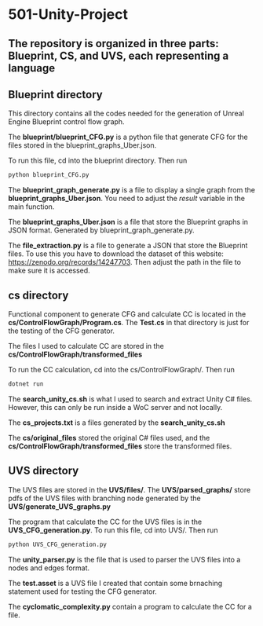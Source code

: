 # 501-Unity-Project

## The repository is organized in three parts: Blueprint, CS, and UVS, each representing a language

## Blueprint directory
This directory contains all the codes needed for the generation of Unreal Engine Blueprint control flow graph.


The **blueprint/blueprint_CFG.py** is a python file that generate CFG for the files stored in the blueprint_graphs_Uber.json.

To run this file, cd into the blueprint directory. Then run 
```bash
python blueprint_CFG.py
```

The **blueprint_graph_generate.py** is a file to display a single graph from the **blueprint_graphs_Uber.json**. You need to adjust the *result* variable in the main function.

The **blueprint_graphs_Uber.json** is a file that store the Blueprint graphs in JSON format. Generated by blueprint_graph_generate.py.

The **file_extraction.py** is a file to generate a JSON that store the Blueprint files. To use this you have to download the dataset of this website: https://zenodo.org/records/14247703. Then adjust the path in the file to make sure it is accessed.


## cs directory
Functional component to generate CFG and calculate CC is located in the **cs/ControlFlowGraph/Program.cs**. The **Test.cs** in that directory is just for the testing of the CFG generator. 

The files I used  to calculate CC are stored in the **cs/ControlFlowGraph/transformed_files**

To run the CC calculation, cd into the cs/ControlFlowGraph/. Then run
```bash
dotnet run
```

The **search_unity_cs.sh** is what I used to search and extract Unity C# files. However, this can only be run inside a WoC server and not locally.

The **cs_projects.txt** is a files generated by the **search_unity_cs.sh**

The **cs/original_files** stored the original C# files used, and the **cs/ControlFlowGraph/transformed_files** store the transformed files.

## UVS directory
The UVS files are stored in the **UVS/files/**. The **UVS/parsed_graphs/** store pdfs of the UVS files with branching node generated by the **UVS/generate_UVS_graphs.py**

The program that calculate the CC for the UVS files is in the **UVS_CFG_generation.py**. To run this file, cd into UVS/. Then run 
```bash
python UVS_CFG_generation.py
```

The **unity_parser.py** is the file that is used to parser the UVS files into a nodes and edges format. 

The **test.asset** is a UVS file I created that contain some brnaching statement used for testing the CFG generator. 

The **cyclomatic_complexity.py** contain a program to calculate the CC for a file. 
